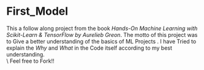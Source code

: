 # First_Model
This a follow along project from the book _Hands-On Machine Learning with Scikit-Learn & TensorFlow by Aurelieb Greon_. The motto of this project was to Give a better understanding of the basics of ML Projects . I have Tried to explain the _Why_ and _What_ in the Code itself according to my best understanding.  
\\
Feel free to Fork!!
